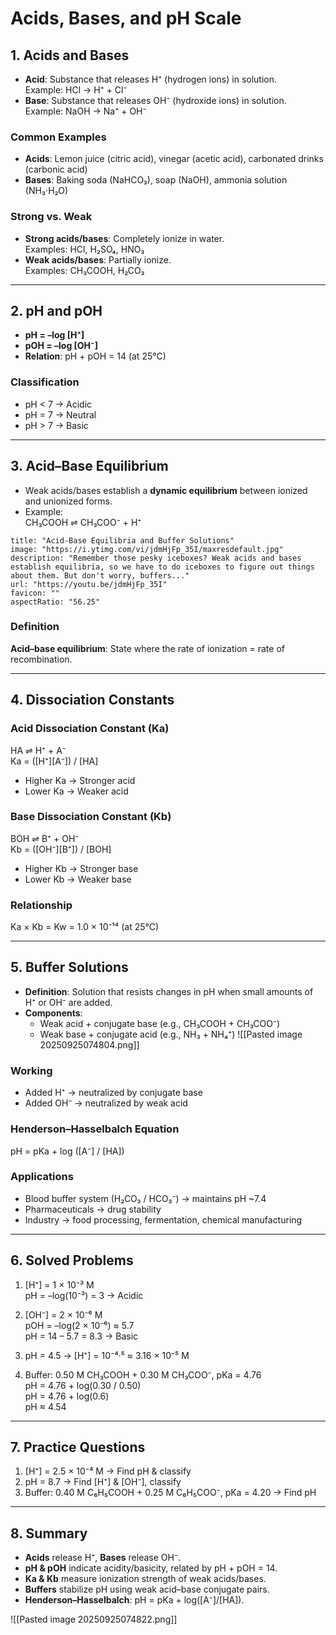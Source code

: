# Acids, Bases, and pH Scale

## 1. Acids and Bases

- **Acid**: Substance that releases H⁺ (hydrogen ions) in solution.  
    Example: HCl → H⁺ + Cl⁻
- **Base**: Substance that releases OH⁻ (hydroxide ions) in solution.  
    Example: NaOH → Na⁺ + OH⁻

### Common Examples

- **Acids**: Lemon juice (citric acid), vinegar (acetic acid), carbonated drinks (carbonic acid)
- **Bases**: Baking soda (NaHCO₃), soap (NaOH), ammonia solution (NH₃·H₂O)

### Strong vs. Weak

- **Strong acids/bases**: Completely ionize in water.  
    Examples: HCl, H₂SO₄, HNO₃
- **Weak acids/bases**: Partially ionize.  
    Examples: CH₃COOH, H₂CO₃

---

## 2. pH and pOH

- **pH = –log [H⁺]**
- **pOH = –log [OH⁻]**
- **Relation**: pH + pOH = 14 (at 25°C)

### Classification

- pH < 7 → Acidic
- pH = 7 → Neutral
- pH > 7 → Basic

---

## 3. Acid–Base Equilibrium

- Weak acids/bases establish a **dynamic equilibrium** between ionized and unionized forms.
- Example:  
    CH₃COOH ⇌ CH₃COO⁻ + H⁺
```embed
title: "Acid-Base Equilibria and Buffer Solutions"
image: "https://i.ytimg.com/vi/jdmHjFp_35I/maxresdefault.jpg"
description: "Remember those pesky iceboxes? Weak acids and bases establish equilibria, so we have to do iceboxes to figure out things about them. But don't worry, buffers..."
url: "https://youtu.be/jdmHjFp_35I"
favicon: ""
aspectRatio: "56.25"
```

### Definition

**Acid–base equilibrium**: State where the rate of ionization = rate of recombination.

---

## 4. Dissociation Constants

### Acid Dissociation Constant (Ka)

HA ⇌ H⁺ + A⁻  
Ka = ([H⁺][A⁻]) / [HA]

- Higher Ka → Stronger acid
- Lower Ka → Weaker acid

### Base Dissociation Constant (Kb)

BOH ⇌ B⁺ + OH⁻  
Kb = ([OH⁻][B⁺]) / [BOH]

- Higher Kb → Stronger base
- Lower Kb → Weaker base

### Relationship

Ka × Kb = Kw = 1.0 × 10⁻¹⁴ (at 25°C)

---

## 5. Buffer Solutions

- **Definition**: Solution that resists changes in pH when small amounts of H⁺ or OH⁻ are added.
- **Components**:
    - Weak acid + conjugate base (e.g., CH₃COOH + CH₃COO⁻)
    - Weak base + conjugate acid (e.g., NH₃ + NH₄⁺)
![[Pasted image 20250925074804.png]]
### Working

- Added H⁺ → neutralized by conjugate base
- Added OH⁻ → neutralized by weak acid

### Henderson–Hasselbalch Equation

pH = pKa + log ([A⁻] / [HA])

### Applications

- Blood buffer system (H₂CO₃ / HCO₃⁻) → maintains pH ~7.4
- Pharmaceuticals → drug stability
- Industry → food processing, fermentation, chemical manufacturing

---

## 6. Solved Problems

1. [H⁺] = 1 × 10⁻³ M  
    pH = –log(10⁻³) = 3 → Acidic
    
2. [OH⁻] = 2 × 10⁻⁶ M  
    pOH = –log(2 × 10⁻⁶) ≈ 5.7  
    pH = 14 – 5.7 = 8.3 → Basic
    
3. pH = 4.5 → [H⁺] = 10⁻⁴·⁵ ≈ 3.16 × 10⁻⁵ M
    
4. Buffer: 0.50 M CH₃COOH + 0.30 M CH₃COO⁻, pKa = 4.76  
    pH = 4.76 + log(0.30 / 0.50)  
    pH = 4.76 + log(0.6)  
    pH ≈ 4.54
    

---

## 7. Practice Questions

1. [H⁺] = 2.5 × 10⁻⁴ M → Find pH & classify
2. pH = 8.7 → Find [H⁺] & [OH⁻], classify
3. Buffer: 0.40 M C₆H₅COOH + 0.25 M C₆H₅COO⁻, pKa = 4.20 → Find pH

---

## 8. Summary

- **Acids** release H⁺, **Bases** release OH⁻.
- **pH & pOH** indicate acidity/basicity, related by pH + pOH = 14.
- **Ka & Kb** measure ionization strength of weak acids/bases.
- **Buffers** stabilize pH using weak acid–base conjugate pairs.
- **Henderson–Hasselbalch**: pH = pKa + log([A⁻]/[HA]).

![[Pasted image 20250925074822.png]]